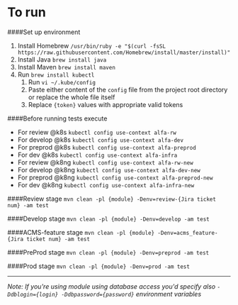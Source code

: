 # To run

####Set up environment
1. Install Homebrew ```/usr/bin/ruby -e "$(curl -fsSL https://raw.githubusercontent.com/Homebrew/install/master/install)"```
1. Install Java ```brew install java```
1. Install Maven ```brew install maven```
1. Run ```brew install kubectl```
   1. Run ```vi ~/.kube/config```
   1. Paste either content of the ```config``` file from the project root directory or replace the whole file itself
   1. Replace ```{token}``` values with appropriate valid tokens

####Before running tests execute
* For review @k8s ```kubectl config use-context alfa-rw```
* For develop @k8s ```kubectl config use-context alfa-dev```
* For preprod @k8s ```kubectl config use-context alfa-preprod```
* For dev @k8s ```kubectl config use-context alfa-infra```
* For review @k8ng ```kubectl config use-context alfa-rw-new```
* For develop @k8ng ```kubectl config use-context alfa-dev-new```
* For preprod @k8ng ```kubectl config use-context alfa-preprod-new```
* For dev @k8ng ```kubectl config use-context alfa-infra-new```

####Review stage
`mvn clean -pl {module} -Denv=review-{Jira ticket num} -am test`

####Develop stage
`mvn clean -pl {module} -Denv=develop -am test`

####ACMS-feature stage
`mvn clean -pl {module} -Denv=acms_feature-{Jira ticket num} -am test`

####PreProd stage
`mvn clean -pl {module} -Denv=preprod -am test`

####Prod stage
`mvn clean -pl {module} -Denv=prod -am test`
___
_Note: If you're using module using database access you'd specify also ```-Ddblogin={login} -Ddbpassword={password}``` environment variables_ 